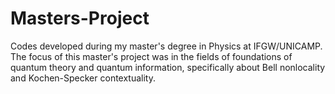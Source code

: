 # Masters-Project
Codes developed during my master's degree in Physics at IFGW/UNICAMP. The focus of this master's project was in the fields of foundations of quantum theory and quantum information, specifically about Bell nonlocality and Kochen-Specker contextuality.
